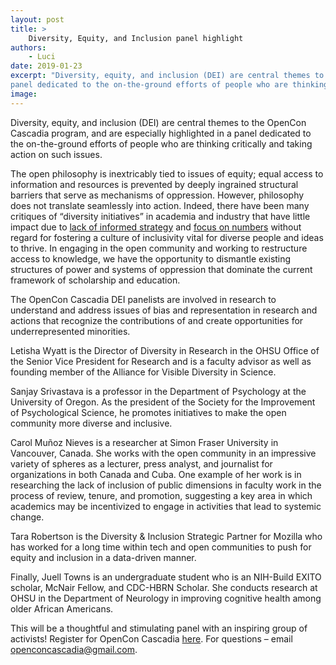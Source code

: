 ```yaml
---
layout: post
title: > 
    Diversity, Equity, and Inclusion panel highlight
authors:
    - Luci
date: 2019-01-23
excerpt: "Diversity, equity, and inclusion (DEI) are central themes to the OpenCon Cascadia program, and are especially highlighted in a 
panel dedicated to the on-the-ground efforts of people who are thinking critically and taking action on such issues."
image: 
---
```

 
Diversity, equity, and inclusion (DEI) are central themes to the OpenCon Cascadia program, and are especially highlighted in a 
panel dedicated to the on-the-ground efforts of people who are thinking critically and taking action on such issues.

The open philosophy is inextricably tied to issues of equity; equal access to information and resources is prevented by deeply ingrained 
structural barriers that serve as mechanisms of oppression. However, philosophy does not translate seamlessly into action. Indeed, there 
have been many critiques of “diversity initiatives” in academia and industry that have little impact due to 
[lack of informed strategy](https://www.forbes.com/sites/glennllopis/2017/01/16/5-reasons-diversity-and-inclusion-fails/#51835ffd50df) and 
[focus on numbers](https://inclusion.uci.edu/wp-content/uploads/sites/13/2017/07/Science-2017-Without-inclusion-diversity-initiatives.pdf)
without regard for fostering a culture of inclusivity vital for diverse people and ideas to thrive. In engaging in the 
open community and working to restructure access to knowledge, we have the opportunity to dismantle existing structures of power and 
systems of oppression that dominate the current framework of scholarship and education.

The OpenCon Cascadia DEI panelists are involved in research to understand and address issues of bias and representation in research and 
actions that recognize the contributions of and create opportunities for underrepresented minorities. 

Letisha Wyatt is the Director of Diversity in Research in the OHSU Office of the Senior Vice President for Research and is a faculty 
advisor as well as founding member of the Alliance for Visible Diversity in Science. 

Sanjay Srivastava is a professor in the Department of Psychology at the University of Oregon. As the president of the Society for the 
Improvement of Psychological Science, he promotes initiatives to make the open community more diverse and inclusive.
 
Carol Muñoz Nieves is a researcher at Simon Fraser University in Vancouver, Canada. She works with the open community in an impressive 
variety of spheres as a lecturer, press analyst, and journalist for organizations in both Canada and Cuba. One example of her work is in 
researching the lack of inclusion of public dimensions in faculty work in the process of review, tenure, and promotion, suggesting a key 
area in which academics may be incentivized to engage in activities that lead to systemic change.

Tara Robertson is the Diversity & Inclusion Strategic Partner for Mozilla who has worked for a long time within tech and open communities 
to push for equity and inclusion in a data-driven manner.

Finally, Juell Towns is an undergraduate student who is an NIH-Build EXITO scholar, McNair Fellow, and CDC-HBRN Scholar. She conducts 
research at OHSU in the Department of Neurology in improving cognitive health among older African Americans.

This will be a thoughtful and stimulating panel with an inspiring group of activists! 
Register for OpenCon Cascadia [here](https://www.eventbrite.com/e/opencon-cascadia-tickets-52732189398). 
For questions – email openconcascadia@gmail.com.
